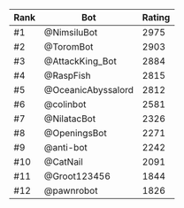 Rank|Bot|Rating
---|---|---
#1|@NimsiluBot|2975
#2|@ToromBot|2903
#3|@AttackKing_Bot|2884
#4|@RaspFish|2815
#5|@OceanicAbyssalord|2812
#6|@colinbot|2581
#7|@NilatacBot|2326
#8|@OpeningsBot|2271
#9|@anti-bot|2242
#10|@CatNail|2091
#11|@Groot123456|1844
#12|@pawnrobot|1826
